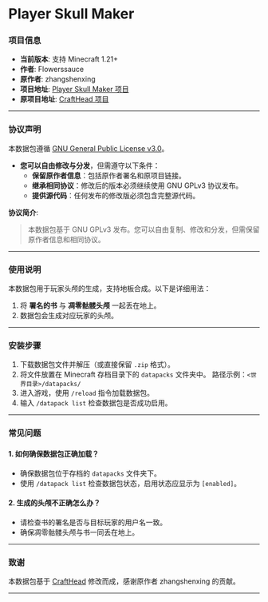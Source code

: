 # Player Skull Maker

### 项目信息
- **当前版本**: 支持 Minecraft 1.21+
- **作者**: Flowerssauce  
- **原作者**: zhangshenxing  
- **项目地址**: [Player Skull Maker 项目](https://github.com/flowersauce/Player_skull_maker)  
- **原项目地址**: [CraftHead 项目](https://github.com/zhangshenxing/CraftingPlusPlus/tree/master/other_datapacks/CraftHead)  

---

### 协议声明
本数据包遵循 [GNU General Public License v3.0](https://www.gnu.org/licenses/gpl-3.0.html)。  
- **您可以自由修改与分发**，但需遵守以下条件：
  - **保留原作者信息**：包括原作者署名和原项目链接。
  - **继承相同协议**：修改后的版本必须继续使用 GNU GPLv3 协议发布。
  - **提供源代码**：任何发布的修改版必须包含完整源代码。

**协议简介**:  
> 本数据包基于 GNU GPLv3 发布。您可以自由复制、修改和分发，但需保留原作者信息和相同协议。

---

### 使用说明
本数据包用于玩家头颅的生成，支持地板合成。以下是详细用法：

1. 将 **署名的书** 与 **凋零骷髅头颅** 一起丢在地上。
2. 数据包会生成对应玩家的头颅。

---

### 安装步骤
1. 下载数据包文件并解压（或直接保留 `.zip` 格式）。
2. 将文件放置在 Minecraft 存档目录下的 `datapacks` 文件夹中。
   路径示例：`<世界目录>/datapacks/`
3. 进入游戏，使用 `/reload` 指令加载数据包。
4. 输入 `/datapack list` 检查数据包是否成功启用。

---

### 常见问题
#### 1. **如何确保数据包正确加载？**
   - 确保数据包位于存档的 `datapacks` 文件夹下。
   - 使用 `/datapack list` 检查数据包状态，启用状态应显示为 `[enabled]`。

#### 2. **生成的头颅不正确怎么办？**
   - 请检查书的署名是否与目标玩家的用户名一致。
   - 确保凋零骷髅头颅与书一同丢在地上。

---

### 致谢
本数据包基于 [CraftHead](https://github.com/zhangshenxing/CraftingPlusPlus/tree/master/other_datapacks/CraftHead) 修改而成，感谢原作者 zhangshenxing 的贡献。

---
